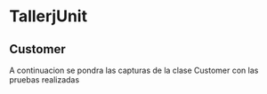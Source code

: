 # TallerjUnit

## Customer

A continuacion se pondra las capturas de la clase Customer con las pruebas realizadas 
